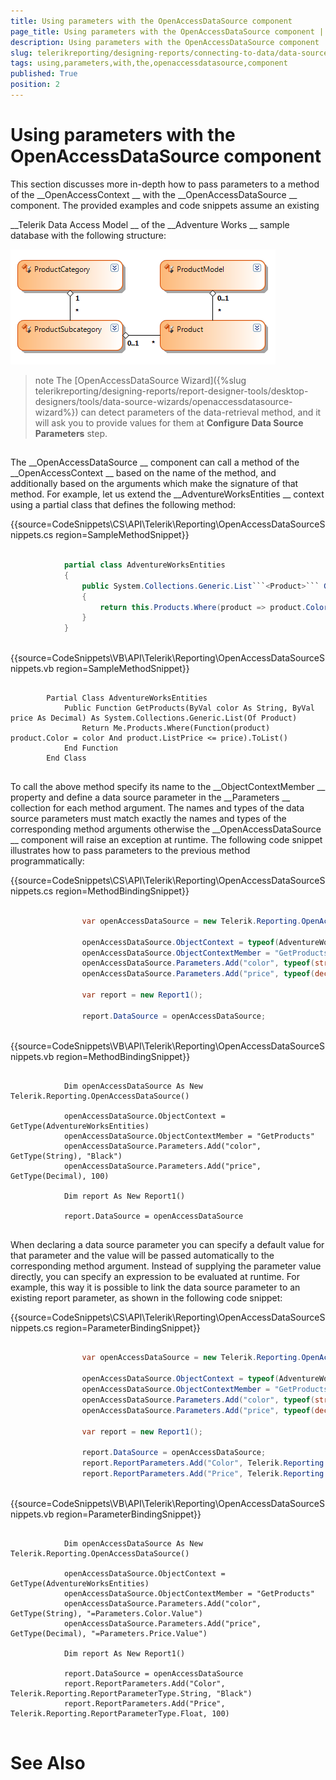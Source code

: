 ```yaml
---
title: Using parameters with the OpenAccessDataSource component
page_title: Using parameters with the OpenAccessDataSource component | for Telerik Reporting Documentation
description: Using parameters with the OpenAccessDataSource component
slug: telerikreporting/designing-reports/connecting-to-data/data-source-components/openaccessdatasource-component/using-parameters-with-the-openaccessdatasource-component
tags: using,parameters,with,the,openaccessdatasource,component
published: True
position: 2
---
```


# Using parameters with the OpenAccessDataSource component



This section discusses more in-depth how to pass parameters to a method of the 
__OpenAccessContext
__ with
        the 
__OpenAccessDataSource
__ component. The provided examples and code snippets assume an existing
        
__Telerik Data Access Model
__ of the 
__Adventure Works
__ sample database with the following structure:
      
  
  ![](images/DataSources/OpenAccessDataSourceAdventureWorksEntityModel.png)

>note The [OpenAccessDataSource Wizard]({%slug telerikreporting/designing-reports/report-designer-tools/desktop-designers/tools/data-source-wizards/openaccessdatasource-wizard%}) can detect parameters          of the data-retrieval method, and it will ask you to provide values for them at  __Configure Data Source Parameters__  step.        


## 

The 
__OpenAccessDataSource
__ component can call a method of the 
__OpenAccessContext
__ based on the name of the
          method, and additionally based on the arguments which make the signature of that method. For example,
          let us extend the 
__AdventureWorksEntities
__ context using a partial class that defines the following method:
          


{{source=CodeSnippets\CS\API\Telerik\Reporting\OpenAccessDataSourceSnippets.cs region=SampleMethodSnippet}}
````C#
	
	        partial class AdventureWorksEntities
	        {
	            public System.Collections.Generic.List```<Product>``` GetProducts(string color, decimal price)
	            {
	                return this.Products.Where(product => product.Color == color && product.ListPrice <= price).ToList();
	            }
	        }
	
````




{{source=CodeSnippets\VB\API\Telerik\Reporting\OpenAccessDataSourceSnippets.vb region=SampleMethodSnippet}}
````VB
	
	    Partial Class AdventureWorksEntities
	        Public Function GetProducts(ByVal color As String, ByVal price As Decimal) As System.Collections.Generic.List(Of Product)
	            Return Me.Products.Where(Function(product) product.Color = color And product.ListPrice <= price).ToList()
	        End Function
	    End Class
	
````




To call the above method specify its name to the 
__ObjectContextMember
__ property and define a data source parameter
          in the 
__Parameters
__ collection for each method argument. The names and types of the data source parameters
          must match exactly the names and types of the corresponding method arguments otherwise the 
__OpenAccessDataSource
__          component will raise an exception at runtime. The following code snippet illustrates how to pass parameters
          to the previous method programmatically:
          


{{source=CodeSnippets\CS\API\Telerik\Reporting\OpenAccessDataSourceSnippets.cs region=MethodBindingSnippet}}
````C#
	
	            var openAccessDataSource = new Telerik.Reporting.OpenAccessDataSource();
	
	            openAccessDataSource.ObjectContext = typeof(AdventureWorksEntities);
	            openAccessDataSource.ObjectContextMember = "GetProducts";
	            openAccessDataSource.Parameters.Add("color", typeof(string), "Black");
	            openAccessDataSource.Parameters.Add("price", typeof(decimal), 100);
	
	            var report = new Report1();
	
	            report.DataSource = openAccessDataSource;
	
````




{{source=CodeSnippets\VB\API\Telerik\Reporting\OpenAccessDataSourceSnippets.vb region=MethodBindingSnippet}}
````VB
	
	        Dim openAccessDataSource As New Telerik.Reporting.OpenAccessDataSource()
	
	        openAccessDataSource.ObjectContext = GetType(AdventureWorksEntities)
	        openAccessDataSource.ObjectContextMember = "GetProducts"
	        openAccessDataSource.Parameters.Add("color", GetType(String), "Black")
	        openAccessDataSource.Parameters.Add("price", GetType(Decimal), 100)
	
	        Dim report As New Report1()
	
	        report.DataSource = openAccessDataSource
	
````




When declaring a data source parameter you can specify a default value for that parameter and the
          value will be passed automatically to the corresponding method argument. Instead of supplying the
          parameter value directly, you can specify an expression to be evaluated at runtime. For example, this
          way it is possible to link the data source parameter to an existing report parameter, as shown in the
          following code snippet:
          


{{source=CodeSnippets\CS\API\Telerik\Reporting\OpenAccessDataSourceSnippets.cs region=ParameterBindingSnippet}}
````C#
	
	            var openAccessDataSource = new Telerik.Reporting.OpenAccessDataSource();
	
	            openAccessDataSource.ObjectContext = typeof(AdventureWorksEntities);
	            openAccessDataSource.ObjectContextMember = "GetProducts";
	            openAccessDataSource.Parameters.Add("color", typeof(string), "=Parameters.Color.Value");
	            openAccessDataSource.Parameters.Add("price", typeof(decimal), "=Parameters.Price.Value");
	
	            var report = new Report1();
	
	            report.DataSource = openAccessDataSource;
	            report.ReportParameters.Add("Color", Telerik.Reporting.ReportParameterType.String, "Black");
	            report.ReportParameters.Add("Price", Telerik.Reporting.ReportParameterType.Float, 100);
	
````




{{source=CodeSnippets\VB\API\Telerik\Reporting\OpenAccessDataSourceSnippets.vb region=ParameterBindingSnippet}}
````VB
	
	        Dim openAccessDataSource As New Telerik.Reporting.OpenAccessDataSource()
	
	        openAccessDataSource.ObjectContext = GetType(AdventureWorksEntities)
	        openAccessDataSource.ObjectContextMember = "GetProducts"
	        openAccessDataSource.Parameters.Add("color", GetType(String), "=Parameters.Color.Value")
	        openAccessDataSource.Parameters.Add("price", GetType(Decimal), "=Parameters.Price.Value")
	
	        Dim report As New Report1()
	
	        report.DataSource = openAccessDataSource
	        report.ReportParameters.Add("Color", Telerik.Reporting.ReportParameterType.String, "Black")
	        report.ReportParameters.Add("Price", Telerik.Reporting.ReportParameterType.Float, 100)
	
````




# See Also

